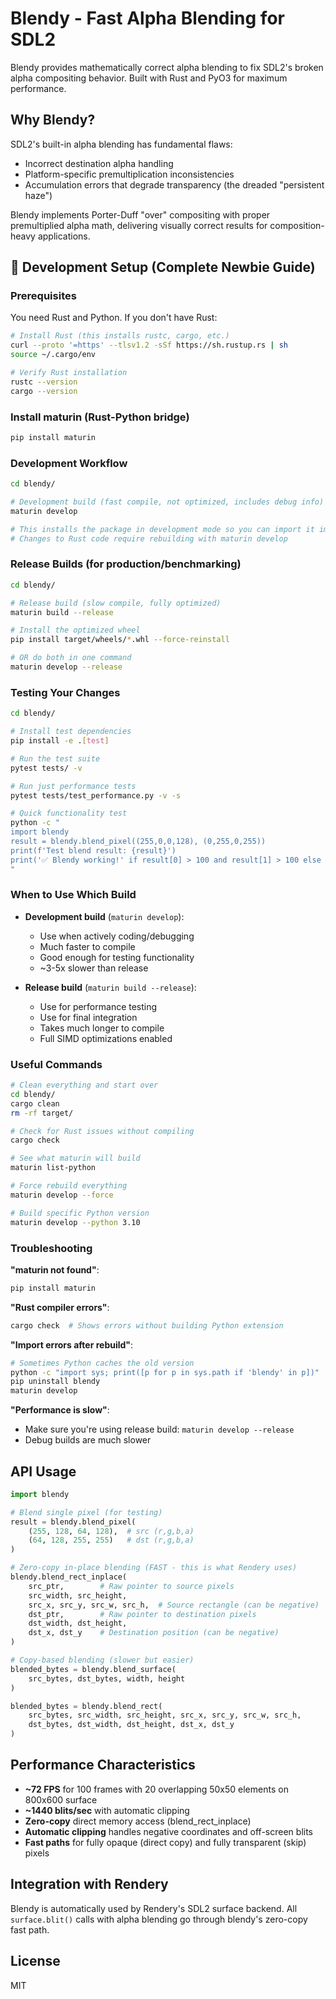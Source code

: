 # Blendy - Fast Alpha Blending for SDL2

Blendy provides mathematically correct alpha blending to fix SDL2's broken alpha compositing behavior. Built with Rust and PyO3 for maximum performance.

## Why Blendy?

SDL2's built-in alpha blending has fundamental flaws:
- Incorrect destination alpha handling
- Platform-specific premultiplication inconsistencies  
- Accumulation errors that degrade transparency (the dreaded "persistent haze")

Blendy implements Porter-Duff "over" compositing with proper premultiplied alpha math, delivering visually correct results for composition-heavy applications.

## 🚀 Development Setup (Complete Newbie Guide)

### Prerequisites

You need Rust and Python. If you don't have Rust:

```bash
# Install Rust (this installs rustc, cargo, etc.)
curl --proto '=https' --tlsv1.2 -sSf https://sh.rustup.rs | sh
source ~/.cargo/env

# Verify Rust installation
rustc --version
cargo --version
```

### Install maturin (Rust-Python bridge)

```bash
pip install maturin
```

### Development Workflow

```bash
cd blendy/

# Development build (fast compile, not optimized, includes debug info)
maturin develop

# This installs the package in development mode so you can import it immediately
# Changes to Rust code require rebuilding with maturin develop
```

### Release Builds (for production/benchmarking)

```bash
cd blendy/

# Release build (slow compile, fully optimized)
maturin build --release

# Install the optimized wheel
pip install target/wheels/*.whl --force-reinstall

# OR do both in one command
maturin develop --release
```

### Testing Your Changes

```bash
cd blendy/

# Install test dependencies
pip install -e .[test]

# Run the test suite
pytest tests/ -v

# Run just performance tests
pytest tests/test_performance.py -v -s

# Quick functionality test
python -c "
import blendy
result = blendy.blend_pixel((255,0,0,128), (0,255,0,255))
print(f'Test blend result: {result}')
print('✅ Blendy working!' if result[0] > 100 and result[1] > 100 else '❌ Something wrong')
"
```

### When to Use Which Build

- **Development build** (`maturin develop`):
  - Use when actively coding/debugging
  - Much faster to compile
  - Good enough for testing functionality
  - ~3-5x slower than release

- **Release build** (`maturin build --release`):
  - Use for performance testing
  - Use for final integration
  - Takes much longer to compile
  - Full SIMD optimizations enabled

### Useful Commands

```bash
# Clean everything and start over
cd blendy/
cargo clean
rm -rf target/

# Check for Rust issues without compiling
cargo check

# See what maturin will build
maturin list-python

# Force rebuild everything
maturin develop --force

# Build specific Python version
maturin develop --python 3.10
```

### Troubleshooting

**"maturin not found"**:
```bash
pip install maturin
```

**"Rust compiler errors"**:
```bash
cargo check  # Shows errors without building Python extension
```

**"Import errors after rebuild"**:
```bash
# Sometimes Python caches the old version
python -c "import sys; print([p for p in sys.path if 'blendy' in p])"
pip uninstall blendy
maturin develop
```

**"Performance is slow"**:
- Make sure you're using release build: `maturin develop --release`
- Debug builds are much slower

## API Usage

```python
import blendy

# Blend single pixel (for testing)
result = blendy.blend_pixel(
    (255, 128, 64, 128),  # src (r,g,b,a)
    (64, 128, 255, 255)   # dst (r,g,b,a)  
)

# Zero-copy in-place blending (FAST - this is what Rendery uses)
blendy.blend_rect_inplace(
    src_ptr,        # Raw pointer to source pixels
    src_width, src_height,
    src_x, src_y, src_w, src_h,  # Source rectangle (can be negative)
    dst_ptr,        # Raw pointer to destination pixels  
    dst_width, dst_height,
    dst_x, dst_y    # Destination position (can be negative)
)

# Copy-based blending (slower but easier)
blended_bytes = blendy.blend_surface(
    src_bytes, dst_bytes, width, height
)

blended_bytes = blendy.blend_rect(
    src_bytes, src_width, src_height, src_x, src_y, src_w, src_h,
    dst_bytes, dst_width, dst_height, dst_x, dst_y
)
```

## Performance Characteristics

- **~72 FPS** for 100 frames with 20 overlapping 50x50 elements on 800x600 surface
- **~1440 blits/sec** with automatic clipping
- **Zero-copy** direct memory access (blend_rect_inplace)
- **Automatic clipping** handles negative coordinates and off-screen blits
- **Fast paths** for fully opaque (direct copy) and fully transparent (skip) pixels

## Integration with Rendery

Blendy is automatically used by Rendery's SDL2 surface backend. All `surface.blit()` calls with alpha blending go through blendy's zero-copy fast path.

## License

MIT